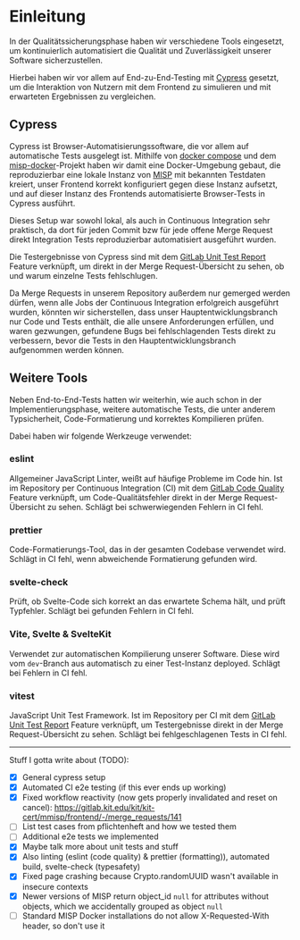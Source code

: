 # Einleitung

In der Qualitätssicherungsphase haben wir verschiedene Tools eingesetzt, um kontinuierlich
automatisiert die Qualität und Zuverlässigkeit unserer Software sicherzustellen.

Hierbei haben wir vor allem auf End-zu-End-Testing mit [Cypress](https://www.cypress.io/) gesetzt,
um die Interaktion von Nutzern mit dem Frontend zu simulieren und mit erwarteten Ergebnissen zu vergleichen.

## Cypress

Cypress ist Browser-Automatisierungssoftware, die vor allem auf automatische Tests ausgelegt ist.
Mithilfe von [docker compose](https://docs.docker.com/compose/) und dem
[misp-docker](https://github.com/MISP/misp-docker)-Projekt haben wir damit eine Docker-Umgebung gebaut,
die reproduzierbar eine lokale Instanz von [MISP](https://github.com/MISP/MISP) mit bekannten Testdaten kreiert,
unser Frontend korrekt konfiguriert gegen diese Instanz aufsetzt, und auf dieser Instanz des Frontends
automatisierte Browser-Tests in Cypress ausführt.

Dieses Setup war sowohl lokal, als auch in Continuous Integration sehr praktisch,
da dort für jeden Commit bzw für jede offene Merge Request direkt Integration Tests reproduzierbar
automatisiert ausgeführt wurden.

Die Testergebnisse von Cypress sind mit dem [GitLab Unit Test Report](https://docs.gitlab.com/ee/ci/testing/unit_test_reports.html) Feature verknüpft, um direkt in der Merge Request-Übersicht zu sehen, ob und warum
einzelne Tests fehlschlugen.

Da Merge Requests in unserem Repository außerdem nur gemerged werden dürfen,
wenn alle Jobs der Continuous Integration erfolgreich ausgeführt wurden,
könnten wir sicherstellen, dass unser Hauptentwicklungsbranch nur Code und Tests enthält,
die alle unsere Anforderungen erfüllen, und waren gezwungen, gefundene Bugs bei fehlschlagenden Tests
direkt zu verbessern, bevor die Tests in den Hauptentwicklungsbranch aufgenommen werden können.

## Weitere Tools

Neben End-to-End-Tests hatten wir weiterhin, wie auch schon in der Implementierungsphase,
weitere automatische Tests, die unter anderem Typsicherheit, Code-Formatierung und korrektes Kompilieren
prüfen.

Dabei haben wir folgende Werkzeuge verwendet:

### eslint

Allgemeiner JavaScript Linter, weißt auf häufige Probleme im Code hin.
Ist im Repository per Continuous Integration (CI) mit dem
[GitLab Code Quality](https://docs.gitlab.com/ee/ci/testing/code_quality.html) Feature
verknüpft, um Code-Qualitätsfehler direkt in der Merge Request-Übersicht zu sehen.
Schlägt bei schwerwiegenden Fehlern in CI fehl.

### prettier

Code-Formatierungs-Tool, das in der gesamten Codebase verwendet wird.
Schlägt in CI fehl, wenn abweichende Formatierung gefunden wird.

### svelte-check

Prüft, ob Svelte-Code sich korrekt an das erwartete Schema hält, und prüft Typfehler.
Schlägt bei gefunden Fehlern in CI fehl.

### Vite, Svelte & SvelteKit

Verwendet zur automatischen Kompilierung unserer Software.
Diese wird vom `dev`-Branch aus automatisch zu einer Test-Instanz deployed.
Schlägt bei Fehlern in CI fehl.

### vitest

JavaScript Unit Test Framework.
Ist im Repository per CI mit dem
[GitLab Unit Test Report](https://docs.gitlab.com/ee/ci/testing/unit_test_reports.html) Feature
verknüpft, um Testergebnisse direkt in der Merge Request-Übersicht zu sehen.
Schlägt bei fehlgeschlagenen Tests in CI fehl.

---

Stuff I gotta write about (TODO):

- [x] General cypress setup
- [x] Automated CI e2e testing (if this ever ends up working)
- [x] Fixed workflow reactivity (now gets properly invalidated and reset on cancel): https://gitlab.kit.edu/kit/kit-cert/mmisp/frontend/-/merge_requests/141
- [ ] List test cases from pflichtenheft and how we tested them
- [ ] Additional e2e tests we implemented
- [x] Maybe talk more about unit tests and stuff
- [x] Also linting (eslint (code quality) & prettier (formatting)), automated build, svelte-check (typesafety)
- [x] Fixed page crashing because Crypto.randomUUID wasn't available in insecure contexts
- [x] Newer versions of MISP return object_id `null` for attributes without objects, which we accidentally grouped as object `null`
- [ ] Standard MISP Docker installations do not allow X-Requested-With header, so don't use it
